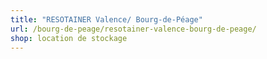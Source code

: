 ```yaml
---
title: "RESOTAINER Valence/ Bourg-de-Péage"
url: /bourg-de-peage/resotainer-valence-bourg-de-peage/
shop: location de stockage
---
```

